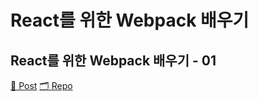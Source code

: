 # React를 위한 Webpack 배우기

## React를 위한 Webpack 배우기 - 01
[📄 Post](https://jsnow.netlify.app/posts/webpack-for-react-01)
[🗂 Repo]()